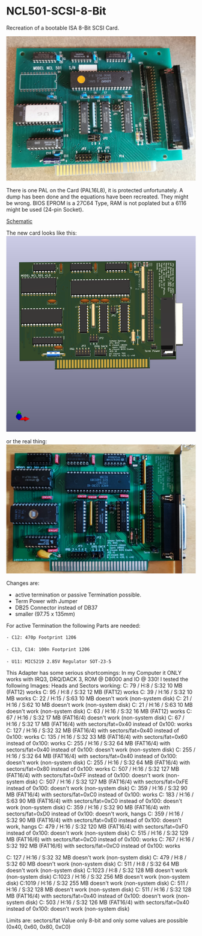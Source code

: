 # NCL501-SCSI-8-Bit
Recreation of a bootable ISA 8-Bit SCSI Card.

![](pics/NCL%20501.jpg)

There is one PAL on the Card (PAL16L8), it is protected unfortunately.
A dump has been done and the equations have been recreated.
They might be wrong.
BIOS EPROM is a 27C64 Type, RAM is not poplated but a 6116 might be used (24-pin Socket).

[Schematic](schematic/NCL501/pdf/NCL501.pdf)

The new card looks like this:
![](pics/New%20Card%20Rendering.png)

or the real thing:
![](pics/PCB_Complete.jpg)


Changes are:

* active termination or passive Termination possible.
* Term Power with Jumper
* DB25 Connector instead of DB37
* smaller (97.75 x 135mm)

For active Termination the following Parts are needed:

    - C12: 470p Footprint 1206

    - C13, C14: 100n Footprint 1206

    - U11: MIC5219 2.85V Regulator SOT-23-5

This Adapter has some serious shortcomings:
In my Computer it ONLY works with IRQ3, DRQ/DACK 3, ROM @ D8000 and IO @ 330!
I tested the following Images:
Heads and Sectors working:
C:  79 / H:8  / S:32 10 MB (FAT12) works
C:  95 / H:8  / S:32 12 MB (FAT12) works
C:  39 / H:16 / S:32 10 MB works
C:  22 / H:15 / S:63 10 MB doesn't work (non-system disk)
C:  21 / H:16 / S:62 10 MB doesn't work (non-system disk)
C:  21 / H:16 / S:63 10 MB doesn't work (non-system disk)
C:  63 / H:16 / S:32 16 MB (FAT12) works
C:  67 / H:16 / S:32 17 MB (FAT16/4) doesn't work (non-system disk)
C:  67 / H:16 / S:32 17 MB (FAT16/4) with sectors/fat=0x40 instead of 0x100: works
C: 127 / H:16 / S:32 32 MB (FAT16/4) with sectors/fat=0x40 instead of 0x100: works
C: 135 / H:16 / S:32 33 MB (FAT16/4) with sectors/fat=0x60 instead of 0x100: works
C: 255 / H:16 / S:32 64 MB (FAT16/4) with sectors/fat=0x40 instead of 0x100: doesn't work (non-system disk)
C: 255 / H:16 / S:32 64 MB (FAT16/4) with sectors/fat=0x40 instead of 0x100: doesn't work (non-system disk)
C: 255 / H:16 / S:32 64 MB (FAT16/4) with sectors/fat=0x80 instead of 0x100: works
C: 507 / H:16 / S:32 127 MB (FAT16/4) with sectors/fat=0xFF instead of 0x100: doesn't work (non-system disk)
C: 507 / H:16 / S:32 127 MB (FAT16/4) with sectors/fat=0xFE instead of 0x100: doesn't work (non-system disk)
C: 359 / H:16 / S:32 90 MB (FAT16/4) with sectors/fat=0xC0 instead of 0x100: works
C: 183 / H:16 / S:63 90 MB (FAT16/4) with sectors/fat=0xC0 instead of 0x100: doesn't work (non-system disk)
C: 359 / H:16 / S:32 90 MB (FAT16/4) with sectors/fat=0xD0 instead of 0x100: doesn't work, hangs
C: 359 / H:16 / S:32 90 MB (FAT16/4) with sectors/fat=0xE0 instead of 0x100: doesn't work, hangs
C: 479 / H:16 / S:32 120 MB (FAT16/4) with sectors/fat=0xF0 instead of 0x100: doesn't work (non-system disk)
C: 515 / H:16 / S:32 129 MB (FAT16/6) with sectors/fat=0xC0 instead of 0x100: works
C: 767 / H:16 / S:32 192 MB (FAT16/6) with sectors/fat=0xC0 instead of 0x100: works
 
C: 127 / H:16 / S:32 32 MB doesn't work (non-system disk)
C: 479 / H:8  / S:32 60 MB doesn't work (non-system disk)
C: 511 / H:8  / S:32 64 MB doesn't work (non-system disk)
C:1023 / H:8  / S:32 128 MB doesn't work (non-system disk)
C:1023 / H:16 / S:32 256 MB doesn't work (non-system disk)
C:1019 / H:16 / S:32 255 MB doesn't work (non-system disk)
C: 511 / H:16 / S:32 128 MB doesn't work (non-system disk)
C: 511 / H:16 / S:32 128 MB (FAT16/4) with sectors/fat=0x40 instead of 0x100: doesn't work (non-system disk)
C: 503 / H:16 / S:32 126 MB (FAT16/4) with sectors/fat=0x40 instead of 0x100: doesn't work (non-system disk)

Limits are: sectors/fat Value only 8-bit and only some values are possible (0x40, 0x60, 0x80, 0xC0)